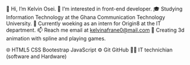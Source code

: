 👋 Hi, I’m Kelvin Osei.
 👀 I’m interested in front-end developer.
 🎓 Studying Information Technology at the Ghana Communication Technology University.
 💞️ Currently woeking as an intern for Origin8 at the IT department.
 📫 Reach me email at kelvinafrane0@mail.com
 🏓 Creating 3d animation with spline and playing games.



🌐   HTML5 CSS Bootestrap JavaScript 
⚙️   Git GitHub
🧑‍💻   IT technichian (software and Hardware)


<!---
khayb1/khayb1 is a ✨ special ✨ repository because its `README.md` (this file) appears on your GitHub profile.
You can click the Preview link to take a look at your changes.
--->
